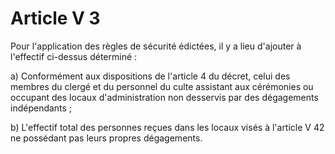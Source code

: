 # Article V 3

Pour l'application des règles de sécurité édictées, il y a lieu d'ajouter à l'effectif ci-dessus déterminé :

a) Conformément aux dispositions de l'article 4 du décret, celui des membres du clergé et du personnel du culte assistant aux cérémonies ou occupant des locaux d'administration non desservis par des dégagements indépendants ;

b) L'effectif total des personnes reçues dans les locaux visés à l'article V 42 ne possédant pas leurs propres dégagements.
